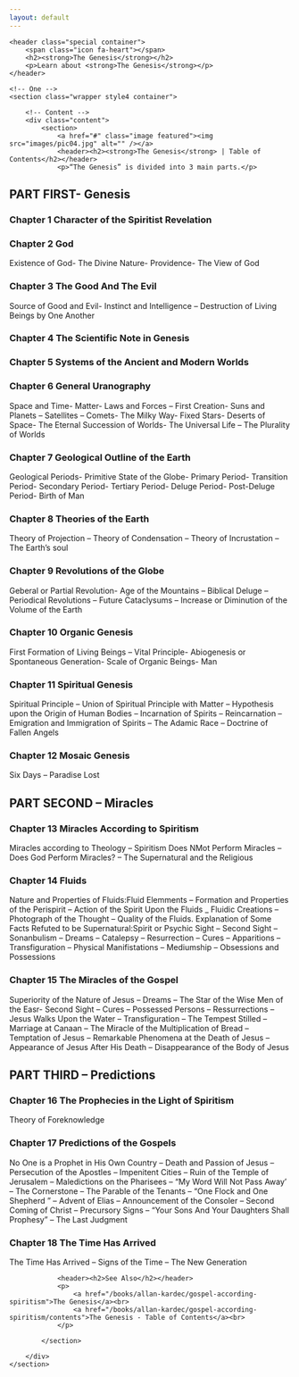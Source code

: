 ```yaml
---
layout: default
---
```


<!-- Main -->
<article id="main">

	<header class="special container">
		<span class="icon fa-heart"></span>
		<h2><strong>The Genesis</strong></h2>
		<p>Learn about <strong>The Genesis</strong></p>
	</header>

	<!-- One -->
	<section class="wrapper style4 container">

		<!-- Content -->
		<div class="content">
			<section>
				<a href="#" class="image featured"><img src="images/pic04.jpg" alt="" /></a>
				<header><h2><strong>The Genesis</strong> | Table of Contents</h2></header>
				<p>“The Genesis” is divided into 3 main parts.</p>
				
<h2>PART FIRST- Genesis</h2>

<h3>Chapter 1 Character of the Spiritist Revelation</h3>
<h3>Chapter 2 God</h3>
    Existence of God- The Divine Nature- Providence- The View of God
<h3>Chapter 3 The Good And The Evil</h3>
    Source of Good and Evil- Instinct and Intelligence – Destruction of Living Beings by One Another
<h3>Chapter 4 The Scientific Note in Genesis</h3>
<h3>Chapter 5 Systems of the Ancient and Modern Worlds</h3>
<h3>Chapter 6 General Uranography</h3>
    Space and Time- Matter- Laws and Forces – First Creation- Suns and Planets – Satellites – Comets- The Milky Way- Fixed Stars- Deserts of Space- The Eternal Succession of Worlds- The Universal Life – The Plurality of Worlds
<h3>Chapter 7 Geological Outline of the Earth</h3>
    Geological Periods- Primitive State of the Globe- Primary Period- Transition Period- Secondary Period- Tertiary Period- Deluge Period- Post-Deluge Period- Birth of Man
<h3>Chapter 8 Theories of the Earth</h3>
    Theory of Projection – Theory of Condensation – Theory of Incrustation – The Earth’s soul
<h3>Chapter 9 Revolutions of the Globe</h3>
    Geberal or Partial Revolution- Age of the Mountains – Biblical Deluge – Periodical Revolutions – Future Cataclysums – Increase or Diminution of the Volume of the Earth
<h3>Chapter 10 Organic Genesis</h3>
    First Formation of Living Beings – Vital Principle- Abiogenesis or Spontaneous Generation- Scale of Organic Beings- Man
<h3>Chapter 11 Spiritual Genesis</h3>
    Spiritual Principle – Union of Spiritual Principle with Matter – Hypothesis upon the Origin of Human Bodies – Incarnation of Spirits – Reincarnation – Emigration and Immigration of Spirits – The Adamic Race – Doctrine of Fallen Angels
<h3>Chapter 12 Mosaic Genesis</h3>
    Six Days – Paradise Lost

<h2>PART SECOND – Miracles</h2>

<h3>Chapter 13 Miracles According to Spiritism</h3>
    Miracles according to Theology – Spiritism Does NMot Perform Miracles – Does God Perform Miracles? – The Supernatural and the Religious
<h3>Chapter 14 Fluids</h3>
    Nature and Properties of Fluids:Fluid Elemments – Formation and Properties of the Perispirit – Action of the Spirit Upon the Fluids _ Fluidic Creations – Photograph of the Thought – Quality of the Fluids.
    Explanation of Some Facts Refuted to be Supernatural:Spirit or Psychic Sight – Second Sight – Sonanbulism – Dreams – Catalepsy – Resurrection – Cures – Apparitions – Transfiguration – Physical Manifistations – Mediumship – Obsessions and Possessions
<h3>Chapter 15 The Miracles of the Gospel</h3>
    Superiority of the Nature of Jesus – Dreams – The Star of the Wise Men of the Easr- Second Sight – Cures – Possessed Persons – Ressurrections – Jesus Walks Upon the Water – Transfiguration – The Tempest Stilled – Marriage at Canaan – The Miracle of the Multiplication of Bread – Temptation of Jesus – Remarkable Phenomena at the Death of Jesus – Appearance of Jesus After His Death – Disappearance of the Body of Jesus

<h2>PART THIRD – Predictions</h2>

<h3>Chapter 16 The Prophecies in the Light of Spiritism</h3>
    Theory of Foreknowledge
<h3>Chapter 17 Predictions of the Gospels</h3>
    No One is a Prophet in His Own Country – Death and Passion of Jesus – Persecution of the Apostles – Impenitent Cities – Ruin of the Temple of Jerusalem – Maledictions on the Pharisees – “My Word Will Not Pass Away’ – The Cornerstone – The Parable of the Tenants – “One Flock and One Shepherd ” – Advent of Elias – Announcement of the Consoler – Second Coming of Christ – Precursory Signs – “Your Sons And Your Daughters Shall Prophesy” – The Last Judgment
<h3>Chapter 18 The Time Has Arrived</h3>
    The Time Has Arrived – Signs of the Time – The New Generation

							
				<header><h2>See Also</h2></header>
				<p>
					<a href="/books/allan-kardec/gospel-according-spiritism">The Genesis</a><br>
					<a href="/books/allan-kardec/gospel-according-spiritism/contents">The Genesis - Table of Contents</a><br>
				</p>

			</section>

		</div>		
	</section>

</article>